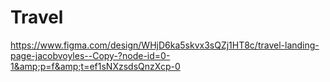 # Travel
https://www.figma.com/design/WHjD6ka5skvx3sQZj1HT8c/travel-landing-page-jacobvoyles--Copy-?node-id=0-1&amp;p=f&amp;t=ef1sNXzsdsQnzXcp-0
